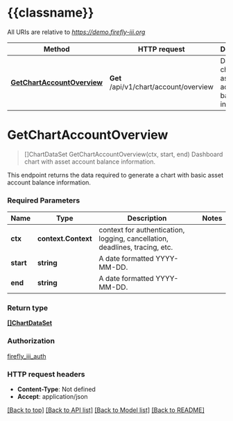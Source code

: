 # {{classname}}

All URIs are relative to *https://demo.firefly-iii.org*

Method | HTTP request | Description
------------- | ------------- | -------------
[**GetChartAccountOverview**](ChartsApi.md#GetChartAccountOverview) | **Get** /api/v1/chart/account/overview | Dashboard chart with asset account balance information.

# **GetChartAccountOverview**
> []ChartDataSet GetChartAccountOverview(ctx, start, end)
Dashboard chart with asset account balance information.

This endpoint returns the data required to generate a chart with basic asset account balance information. 

### Required Parameters

Name | Type | Description  | Notes
------------- | ------------- | ------------- | -------------
 **ctx** | **context.Context** | context for authentication, logging, cancellation, deadlines, tracing, etc.
  **start** | **string**| A date formatted YYYY-MM-DD.  | 
  **end** | **string**| A date formatted YYYY-MM-DD.  | 

### Return type

[**[]ChartDataSet**](array.md)

### Authorization

[firefly_iii_auth](../README.md#firefly_iii_auth)

### HTTP request headers

 - **Content-Type**: Not defined
 - **Accept**: application/json

[[Back to top]](#) [[Back to API list]](../README.md#documentation-for-api-endpoints) [[Back to Model list]](../README.md#documentation-for-models) [[Back to README]](../README.md)

